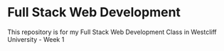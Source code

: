 # Full Stack Web Development

This repository is for my Full Stack Web Development Class in Westcliff University - Week 1